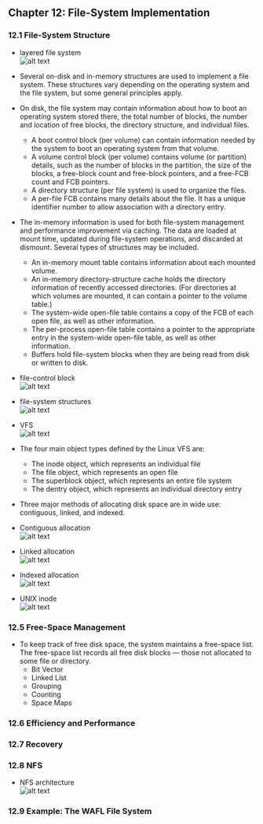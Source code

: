 ## Chapter 12: File-System Implementation

### 12.1 File-System Structure

- layered file system  
![alt text](img/fig_12_1_Layered_file_system.PNG)  

- Several on-disk and in-memory structures are used to implement a file system. These structures vary depending on the operating system and the file system, but some general principles apply.

- On disk, the file system may contain information about how to boot an operating system stored there, the total number of blocks, the number and location of free blocks, the directory structure, and individual files.
	- A boot control block (per volume) can contain information needed by the system to boot an operating system from that volume.
	- A volume control block (per volume) contains volume (or partition) details, such as the number of blocks in the partition, the size of the blocks, a free-block count and free-block pointers, and a free-FCB count and FCB pointers.
	- A directory structure (per file system) is used to organize the files.
	- A per-file FCB contains many details about the file. It has a unique identifier number to allow association with a directory entry.

- The in-memory information is used for both file-system management and performance improvement via caching. The data are loaded at mount time, updated during file-system operations, and discarded at dismount. Several types of structures may be included.
	- An in-memory mount table contains information about each mounted volume.
	- An in-memory directory-structure cache holds the directory information of recently accessed directories. (For directories at which volumes are mounted, it can contain a pointer to the volume table.)
	- The system-wide open-file table contains a copy of the FCB of each open file, as well as other information.
	- The per-process open-file table contains a pointer to the appropriate entry in the system-wide open-file table, as well as other information.
	- Buffers hold file-system blocks when they are being read from disk or written to disk.

- file-control block  
![alt text](img/fig_12_2_File_control_block.PNG)  

- file-system structures  
![alt text](img/fig_12_3_File_system_structures.PNG)  

- VFS  
![alt text](img/fig_12_4_VFS.PNG)  

- The four main object types defined by the Linux VFS are:
	- The inode object, which represents an individual file
	- The file object, which represents an open file
	- The superblock object, which represents an entire file system
	- The dentry object, which represents an individual directory entry

- Three major methods of allocating disk space are in wide use: contiguous, linked, and indexed.

- Contiguous allocation  
![alt text](img/fig_12_5_Contiguous_allocation.PNG)  

- Linked allocation  
![alt text](img/fig_12_6_Linked_allocation.PNG)  

- Indexed allocation  
![alt text](img/fig_12_7_Indexed_allocation.PNG)  

- UNIX inode  
![alt text](img/fig_12_8_UNIX_inode.PNG)  

### 12.5 Free-Space Management

- To keep track of free disk space, the system maintains a free-space list. The free-space list records all free disk blocks — those not allocated to some file or directory.
	- Bit Vector
	- Linked List
	- Grouping
	- Counting
	- Space Maps

### 12.6 Efficiency and Performance

### 12.7 Recovery

### 12.8 NFS

- NFS architecture  
![alt text](img/fig_12_9_NFS_architecture.PNG)  

### 12.9 Example: The WAFL File System